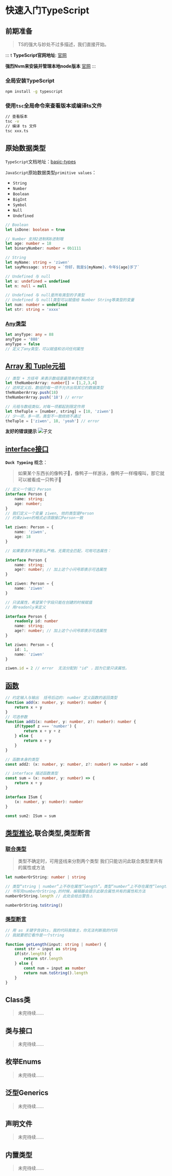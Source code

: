# 快速入门TypeScript

## 前期准备

> TS的强大与妙处不过多描述，我们直接开始。

::: t
**TypeScript官网地址**: [官网](https://www.typescriptlang.org/zh/)

**强烈Nvm来安装并管理本地node版本** [官网](https://github.com/nvm-sh/nvm)
:::

### 全局安装TypeScript

```sh
npm install -g typescript
```

### 使用`tsc`全局命令来查看版本或编译ts文件

```sh
// 查看版本
tsc -v
// 编译 ts 文件
tsc xxx.ts
```

## 原始数据类型

`TypeScript`文档地址：[basic-types](https://www.typescriptlang.org/docs/handbook/basic-types.html)

`JavaScript`原始数据类型`primitive values`：
- `String`
- `Number`
- `Boolean`
- `BigInt`
- `Symbol`
- `Null`
- `Undefined`

```ts
// Boolean
let isDone: boolean = true

// Number 支持2进制和8进制哦
let age: number = 18
let binaryNumber: number = 0b1111

// String
let myName: string = 'ziwen'
let sayMessage: string = `你好，我是${myName}，今年${age}岁了`

// Undefined 与 null
let u: undefined = undefined
let n: null = null

// Undefined 与 null是所有类型的子类型
// Undefined 与 nulll类型可以赋值给 Number String等类型的变量
let num: number = undefined
let str: string = 'xxxx'
```
### [Any类型](https://www.typescriptlang.org/docs/handbook/basic-types.html#any)

```ts
let anyType: any = 88
anyType = '888'
anyType = false
// 定义了any类型，可以赋值和访问任何属性
```

## [Array 和 Tuple元祖](https://www.typescriptlang.org/docs/handbook/basic-types.html#array)

```ts
// 类型 + 方括号 来表示数组是最简单的使用方法
let theNumberArray: number[] = [1,2,3,4]
// 这样定义后，数组的每一项不允许出现其它的数据类型
theNumberArray.push(18)
theNumberArray.push('18') // error

// 元祖与数组类似，对每一项都起到限定作用
let theTuple = [number, string] = [18, 'ziwen']
// 少一项，多一项，类型不一致统统不通过
theTuple = ['ziwen', 18, 'yeah'] // error

```
**友好的错误提示**
<img src="/img/question/ts/ts-arrayTuple.png" alt="子文" title="子文" class="zoom-custom-imgs">

## [interface接口](https://www.typescriptlang.org/docs/handbook/interfaces.html)

**`Duck Typeing`** 概念：
> 如果某个东西长的像鸭子🦆，像鸭子一样游泳，像鸭子一样嘎嘎叫，那它就可以被看成一只鸭子🦆

```ts
// 定义一个接口 Person
interface Person {
    name: string;
    age: number;
}
// 我们定义一个变量 ziwen, 他的类型是Person
// 约束ziwen的格式必须跟接口Person一致

let ziwen: Person = {
    name: 'ziwen',
    age: 18
}

// 如果要求并不是那么严格，无需完全匹配，可用可选属性：

interface Person {
    name: string;
    age?: number; // 加上这个小问号即表示可选属性
}

let ziwen: Person = {
    name: 'ziwen'
}

// 只读属性，希望某个字段只能在创建的时候赋值
// 用readonly来定义

interface Person {
    readonly id: number
    name: string;
    age?: number; // 加上这个小问号即表示可选属性
}

let ziwen: Person = {
    id: 1,
    name: 'ziwen'
}

ziwen.id = 2 // error  无法分配到 "id" ，因为它是只读属性。
```

## [函数](https://www.typescriptlang.org/docs/handbook/functions.html)

```ts
// 约定输入与输出  括号后边的: number 定义函数的返回类型
function add(x: number, y: number): number {
    return x + y
}
// 可选参数
function add1(x: number, y: number, z?: number): number {
    if(typeof z === 'number') {
        return x + y + z
    } else {
        return x + y
    }
}

// 函数本身的类型
const add2: (x: number, y: number, z?: number) => number = add

// interface 描述函数类型
const sum = (x: number, y: number) => {
    return x + y
}

interface ISum {
    (x: number, y: number): number
}

const sum2: ISum = sum
```

## [类型推论](https://www.typescriptlang.org/docs/handbook/type-inference.html),联合类型,类型断言

### [联合类型](https://www.typescriptlang.org/docs/handbook/unions-and-intersections.html#union-types)
> 类型不确定时，可用竖线来分割两个类型
> 我们只能访问此联合类型里共有的属性或方法

```ts
let numberOrString: number | string

// 类型“string | number”上不存在属性“length”。类型“number”上不存在属性“length”。
// 书写完numberOrString.的时候，编辑器会提示此联合属性共有的属性和方法
numberOrString.length // 此处会给出警告⚠️

numberOrString.toString()
```
### [类型断言](https://www.typescriptlang.org/docs/handbook/basic-types.html#type-assertions)

```ts
// 用 as 关键字告诉ts，我的代码我做主，你无法判断我的代码
// 我就要把它看作是一个string

function getLength(input: string | number) {
    const str = input as string
    if(str.length) {
        return str.length
    } else {
        const num = input as number
        return num.toString().length
    }
}
```

## Class类
> 未完待续......

## 类与接口
> 未完待续......

## 枚举Enums
> 未完待续......

## 泛型Generics
> 未完待续......

## 声明文件
> 未完待续......

## 内置类型
> 未完待续......

